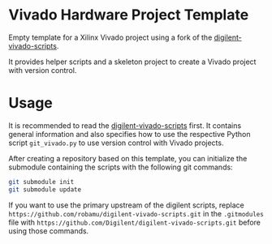 Vivado Hardware Project Template
=======

Empty template for a Xilinx Vivado project using a fork of the 
[digilent-vivado-scripts](https://github.com/robamu/digilent-vivado-scripts).

It provides helper scripts and a skeleton project to create a Vivado
project with version control.

# Usage

It is recommended to read the [digilent-vivado-scripts](https://github.com/Digilent/digilent-vivado-scripts)
first. It contains general information and also specifies how to use the
respective Python script `git_vivado.py` to use version control with Vivado projects.

After creating a repository based on this template, you can initialize
the submodule containing the scripts with the following git commands:

```sh
git submodule init
git submodule update
```

If you want to use the primary upstream of the digilent scripts, replace
`https://github.com/robamu/digilent-vivado-scripts.git` in the `.gitmodules`
file with `https://github.com/Digilent/digilent-vivado-scripts.git` before
using those commands.
